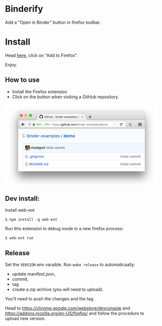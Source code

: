 # Binderify

Add a "Open in Binder" button in firefox toolbar.

# Install

Head [here](https://addons.mozilla.org/en-US/firefox/addon/open-with-binder/),
click on "Add to Firefox".

Enjoy.

## How to use

 - Install the Firefox extension
 - Click on the button when visiting a GitHub repository.

![](images/example.png)

## Dev install:

Install web-ext
```
$ npm install -g web-ext
```

Run this extension in debug mode in a new firefox process:

```
$ web-ext run 
```

## Release


Set the `VERSION` env varaible.
Run `make release` to automaticaally: 
   - update manifest.json, 
   - commit,
   - tag
   - create a zip archive (you will need to upload). 

You'll need to push the changes and the tag. 

Head to https://chrome.google.com/webstore/devconsole and https://addons.mozilla.org/en-US/firefox/ and follow the procedure to upload new version.
